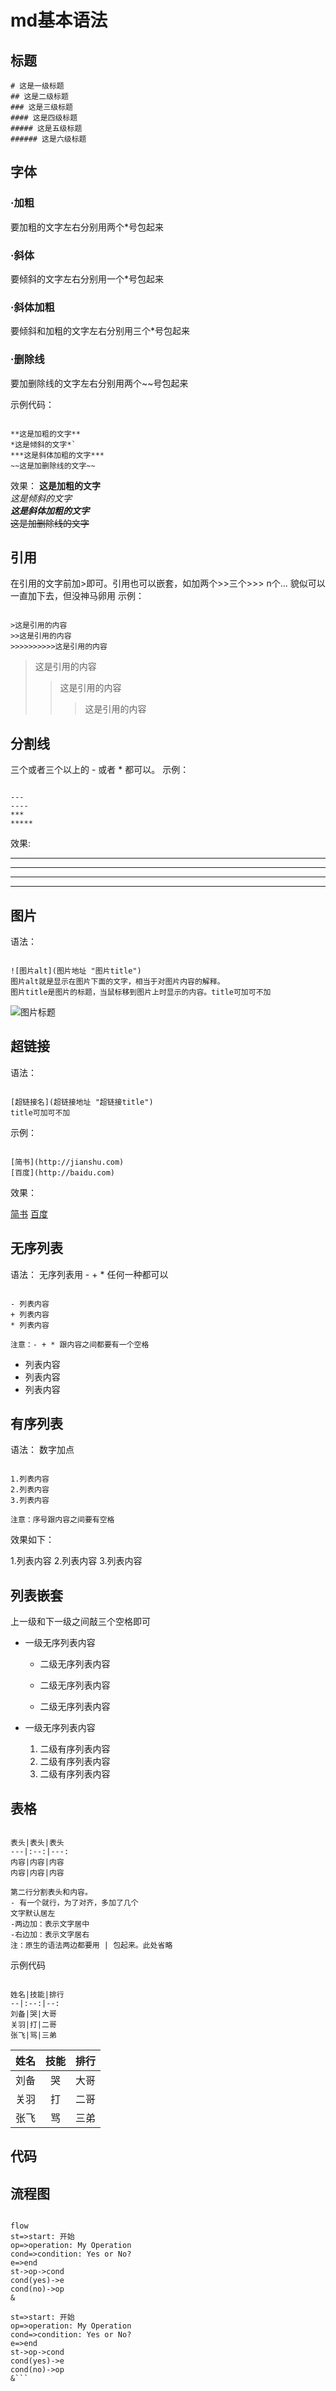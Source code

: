 # md基本语法

## 标题

```
# 这是一级标题
## 这是二级标题
### 这是三级标题
#### 这是四级标题
##### 这是五级标题
###### 这是六级标题
```

## 字体

### ·加粗

要加粗的文字左右分别用两个*号包起来

### ·斜体

要倾斜的文字左右分别用一个*号包起来

### ·斜体加粗

要倾斜和加粗的文字左右分别用三个*号包起来

### ·删除线

要加删除线的文字左右分别用两个~~号包起来

示例代码：

```

**这是加粗的文字**
*这是倾斜的文字*`
***这是斜体加粗的文字***
~~这是加删除线的文字~~

```

效果：
**这是加粗的文字**  
*这是倾斜的文字*  
***这是斜体加粗的文字***  
~~这是加删除线的文字~~  

## 引用

在引用的文字前加>即可。引用也可以嵌套，如加两个>>三个>>>
n个...
貌似可以一直加下去，但没神马卵用
示例：

```

>这是引用的内容
>>这是引用的内容
>>>>>>>>>>这是引用的内容

```

>这是引用的内容
>>这是引用的内容
>>>这是引用的内容

## 分割线

三个或者三个以上的 - 或者 * 都可以。
示例：

```

---
----
***
*****

```

效果:

---

----

***

*****

## 图片

语法：

```

![图片alt](图片地址 "图片title")
图片alt就是显示在图片下面的文字，相当于对图片内容的解释。
图片title是图片的标题，当鼠标移到图片上时显示的内容。title可加可不加

```

![图片标题](../imgs/home.png "图片标题？")

## 超链接

语法：

```

[超链接名](超链接地址 "超链接title")
title可加可不加

```

示例：

```

[简书](http://jianshu.com)
[百度](http://baidu.com)

```

效果：

[简书](http://jianshu.com)
[百度](http://baidu.com)

## 无序列表

语法：
无序列表用 - + * 任何一种都可以

```

- 列表内容
+ 列表内容
* 列表内容

注意：- + * 跟内容之间都要有一个空格

```

- 列表内容
- 列表内容
- 列表内容

## 有序列表

语法：
数字加点

```

1.列表内容
2.列表内容
3.列表内容

注意：序号跟内容之间要有空格

```

效果如下：

1.列表内容
2.列表内容
3.列表内容

## 列表嵌套

上一级和下一级之间敲三个空格即可

* 一级无序列表内容

  * 二级无序列表内容

  * 二级无序列表内容

  * 二级无序列表内容

* 一级无序列表内容

    1. 二级有序列表内容
    2. 二级有序列表内容
    3. 二级有序列表内容

## 表格

```

表头|表头|表头
---|:--:|---:
内容|内容|内容
内容|内容|内容

第二行分割表头和内容。
- 有一个就行，为了对齐，多加了几个
文字默认居左
-两边加：表示文字居中
-右边加：表示文字居右
注：原生的语法两边都要用 | 包起来。此处省略

```

示例代码

```

姓名|技能|排行
--|:--:|--:
刘备|哭|大哥
关羽|打|二哥
张飞|骂|三弟

```

姓名|技能|排行
--|:--:|--:
刘备|哭|大哥
关羽|打|二哥
张飞|骂|三弟

## 代码

## 流程图

```

flow
st=>start: 开始
op=>operation: My Operation
cond=>condition: Yes or No?
e=>end
st->op->cond
cond(yes)->e
cond(no)->op
&
```

```flow
st=>start: 开始
op=>operation: My Operation
cond=>condition: Yes or No?
e=>end
st->op->cond
cond(yes)->e
cond(no)->op
&```